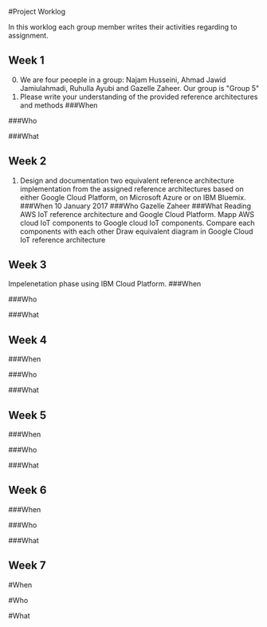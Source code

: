 #Project Worklog

In this worklog each group member writes their activities regarding to assignment.

## Week 1
0. We are four peoeple in a group: Najam Husseini, Ahmad Jawid Jamiulahmadi, Ruhulla Ayubi and Gazelle Zaheer. Our group is "Group 5"
1. Please write your understanding of the provided reference architectures and methods
###When

###Who

###What

## Week 2
1. Design and documentation two equivalent reference architecture implementation from the assigned reference architectures based on either 
Google Cloud Platform, on Microsoft Azure or on IBM Bluemix.
###When
10 January 2017
###Who
Gazelle Zaheer
###What
Reading AWS IoT reference architecture and Google Cloud Platform. 
Mapp AWS cloud IoT components to Google cloud IoT components.
Compare each components with each other 
Draw equivalent diagram in Google Cloud IoT reference architecture

## Week 3
Impelenetation phase using IBM Cloud Platform.
###When

###Who

###What

## Week 4

###When

###Who

###What

## Week 5

###When

###Who

###What

## Week 6

###When

###Who

###What

## Week 7

#When

#Who

#What


